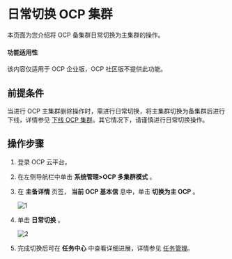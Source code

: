 日常切换 OCP 集群
================================

本页面为您介绍将 OCP 备集群日常切换为主集群的操作。

<main id="notice" type='notice'>
<h4>功能适用性</h4>
<p>该内容仅适用于 OCP 企业版，OCP 社区版不提供此功能。</p>
</main>

前提条件
-------------------------

当进行 OCP 主集群删除操作时，需进行日常切换，将主集群切换为备集群后进行下线，详情参见 [下线 OCP 集群](../300.ocp-multi-cluster-mode/800.remove-an-ocp-cluster.md)。其它情况下，请谨慎进行日常切换操作。

操作步骤
-------------------------

1. 登录 OCP 云平台。

2. 在左侧导航栏中单击 **系统管理\>OCP 多集群模式** 。

3. 在 **主备详情** 页签， **当前 OCP 基本信** 息中，单击 **切换为主 OCP** 。

   ![1](https://help-static-aliyun-doc.aliyuncs.com/assets/img/zh-CN/0800872261/p280235.png)

4. 单击 **日常切换** 。

   ![2](https://help-static-aliyun-doc.aliyuncs.com/assets/img/zh-CN/0800872261/p280219.png)

5. 完成切换后可在 **任务中心** 中查看详细进展，详情参见 [任务管理](../../1600.system-management-features/100.manage-tasks.md)。

